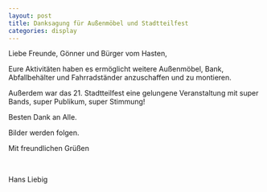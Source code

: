 ```yaml
---
layout: post
title: Danksagung für Außenmöbel und Stadtteilfest
categories: display
---
```


Liebe Freunde, Gönner und Bürger vom Hasten,

Eure Aktivitäten haben es ermöglicht weitere Außenmöbel, Bank, Abfallbehälter und Fahrradständer anzuschaffen und zu montieren.

Außerdem war das 21. Stadtteilfest eine gelungene Veranstaltung mit super Bands, super Publikum, super Stimmung!

Besten Dank an Alle.

Bilder werden folgen.

Mit freundlichen Grüßen

&nbsp;

Hans Liebig

